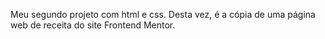 Meu segundo projeto com html e css. Desta vez, é a cópia de uma página web de receita do site Frontend Mentor.
